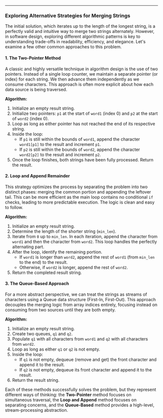 ***

### Exploring Alternative Strategies for Merging Strings

The initial solution, which iterates up to the length of the longest string, is a perfectly valid and intuitive way to merge two strings alternately. However, in software design, exploring different algorithmic patterns is key to understanding trade-offs in readability, efficiency, and elegance. Let's examine a few other common approaches to this problem.

#### 1. The Two-Pointer Method

A classic and highly versatile technique in algorithm design is the use of two pointers. Instead of a single loop counter, we maintain a separate pointer (or index) for each string. We then advance them independently as we consume characters. This approach is often more explicit about how each data source is being traversed.

**Algorithm:**

1.  Initialize an empty result string.
2.  Initialize two pointers: `p1` at the start of `word1` (index 0) and `p2` at the start of `word2` (index 0).
3.  Loop as long as either pointer has not reached the end of its respective string.
4.  Inside the loop:
    *   If `p1` is still within the bounds of `word1`, append the character `word1[p1]` to the result and increment `p1`.
    *   If `p2` is still within the bounds of `word2`, append the character `word2[p2]` to the result and increment `p2`.
5.  Once the loop finishes, both strings have been fully processed. Return the result.

#### 2. Loop and Append Remainder

This strategy optimizes the process by separating the problem into two distinct phases: merging the common portion and appending the leftover tail. This can be more efficient as the main loop contains no conditional `if` checks, leading to more predictable execution. The logic is clean and easy to follow.

**Algorithm:**

1.  Initialize an empty result string.
2.  Determine the length of the shorter string (`min_len`).
3.  Iterate from `0` up to `min_len`. In each iteration, append the character from `word1` and then the character from `word2`. This loop handles the perfectly alternating part.
4.  After the loop, identify the remaining portion.
    *   If `word1` is longer than `word2`, append the rest of `word1` (from `min_len` to the end) to the result.
    *   Otherwise, if `word2` is longer, append the rest of `word2`.
5.  Return the completed result string.

#### 3. The Queue-Based Approach

For a more abstract perspective, we can treat the strings as streams of characters using a Queue data structure (First-In, First-Out). This approach decouples the merging logic from array indices entirely, focusing instead on consuming from two sources until they are both empty.

**Algorithm:**

1.  Initialize an empty result string.
2.  Create two queues, `q1` and `q2`.
3.  Populate `q1` with all characters from `word1` and `q2` with all characters from `word2`.
4.  Loop as long as either `q1` or `q2` is not empty.
5.  Inside the loop:
    *   If `q1` is not empty, dequeue (remove and get) the front character and append it to the result.
    *   If `q2` is not empty, dequeue its front character and append it to the result.
6.  Return the result string.

Each of these methods successfully solves the problem, but they represent different ways of thinking: the **Two-Pointer** method focuses on simultaneous traversal, the **Loop and Append** method focuses on separating concerns, and the **Queue-Based** method provides a high-level, stream-processing abstraction.